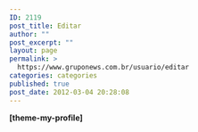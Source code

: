 ```yaml
---
ID: 2119
post_title: Editar
author: ""
post_excerpt: ""
layout: page
permalink: >
  https://www.gruponews.com.br/usuario/editar
categories: categories
published: true
post_date: 2012-03-04 20:28:08
---
```

<strong>[theme-my-profile] </strong>